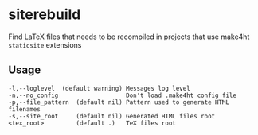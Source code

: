 # siterebuild

Find LaTeX files that needs to be recompiled in projects that use make4ht `staticsite` extensions

## Usage



    -l,--loglevel  (default warning) Messages log level
    -n,--no_config                   Don't load .make4ht config file   
    -p,--file_pattern  (default nil) Pattern used to generate HTML filenames
    -s,--site_root     (default nil) Generated HTML files root
    <tex_root>         (default .)   TeX files root
